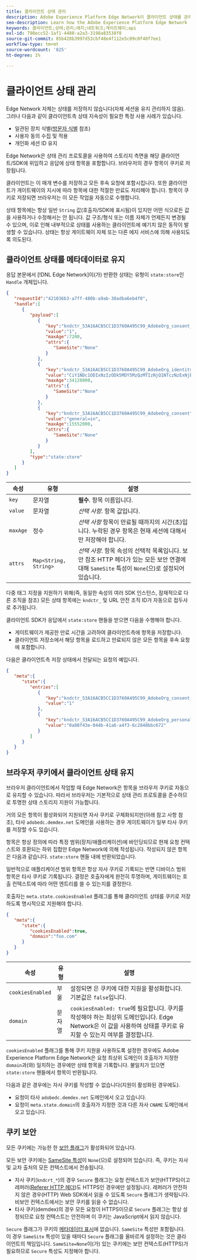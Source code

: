 ```yaml
---
title: 클라이언트 상태 관리
description: Adobe Experience Platform Edge Network이 클라이언트 상태를 관리하는 방법 알아보기
seo-description: Learn how the Adobe Experience Platform Edge Network  manages client state
keywords: 클라이언트;상태;관리;에지;네트워크;게이트웨이;api
exl-id: 798ecc52-1af1-4480-a2a3-3198a83538f8
source-git-commit: 85b428b3997d53cbf48e4f112e5c09c0f40f7ee1
workflow-type: tm+mt
source-wordcount: '825'
ht-degree: 1%

---
```


# 클라이언트 상태 관리

Edge Network 자체는 상태를 저장하지 않습니다(자체 세션을 유지 관리하지 않음). 그러나 다음과 같이 클라이언트측 상태 지속성이 필요한 특정 사용 사례가 있습니다.

* 일관된 장치 식별([방문자 식별](visitor-identification.md) 참조)
* 사용자 동의 수집 및 적용
* 개인화 세션 ID 유지

Edge Network은 상태 관리 프로토콜을 사용하여 스토리지 측면을 해당 클라이언트/SDK에 위임하고 응답에 상태 항목을 포함합니다. 브라우저의 경우 항목이 쿠키로 저장됩니다.

클라이언트는 이 매개 변수를 저장하고 모든 후속 요청에 포함시킵니다. 또한 클라이언트가 게이트웨이의 지시에 따라 항목에 대한 적절한 만료도 처리해야 합니다. 항목이 쿠키로 저장되면 브라우저는 이 모든 작업을 자동으로 수행합니다.

상태 항목에는 항상 일반 `String` 값(호출자/SDK에 표시됨)이 있지만 어떤 식으로든 값을 사용하거나 수정해서는 안 됩니다. 값 구조/형식 또는 이름 자체가 언제든지 변경될 수 있으며, 이로 인해 내부적으로 상태를 사용하는 클라이언트에 예기치 않은 동작이 발생할 수 있습니다. 상태는 항상 게이트웨이 자체 또는 다른 에지 서비스에 의해 사용되도록 의도된다.

## 클라이언트 상태를 메타데이터로 유지

응답 본문에서 [!DNL Edge Network]이(가) 반환한 상태는 유형이 `state:store`인 `Handle` 개체입니다.

```json
{
   "requestId":"421036b3-a7ff-480b-a9ab-30adba6eb4f0",
   "handle":[
      {
         "payload":[
            {
               "key":"kndctr_53A16ACB5CC1D3760A495C99_AdobeOrg_consent_check",
               "value":"1",
               "maxAge":7200,
               "attrs":{
                  "SameSite":"None"
               }
            },
            {
               "key":"kndctr_53A16ACB5CC1D3760A495C99_AdobeOrg_identity",
               "value":"CiY1NDc1ODIxNzIzODk5MDY5MzQzMTIzNjQ1NTczNzExNjE4OTA1MFINCLGOvszNLhABGAEgBKABsY6-zM0uqAGHz-z2y82cul3wAbGOvszNLg==",
               "maxAge":34128000,
               "attrs":{
                  "SameSite":"None"
               }
            },
            {
               "key":"kndctr_53A16ACB5CC1D3760A495C99_AdobeOrg_consent",
               "value":"general=in",
               "maxAge":15552000,
               "attrs":{
                  "SameSite":"None"
               }
            }
         ],
         "type":"state:store"
      }
   ]
}
```

| 속성 | 유형 | 설명 |
| --- | --- | --- |
| `key` | 문자열 | **필수**. 항목 이름입니다. |
| `value` | 문자열 | *선택 사항*. 항목 값입니다. |
| `maxAge` | 정수 | *선택 사항* 항목이 만료될 때까지의 시간(초)입니다. 누락된 경우 항목은 현재 세션에 대해서만 저장해야 합니다. |
| `attrs` | `Map<String, String>` | *선택 사항*. 항목 속성의 선택적 목록입니다. 보안 참조 HTTP 헤더가 있는 모든 보안 연결에 대해 `SameSite` 특성이 `None`(으)로 설정되어 있습니다. |


다중 태그 지정을 지원하기 위해(즉, 동일한 속성의 여러 SDK 인스턴스, 잠재적으로 다른 조직을 참조) 모든 상태 항목에는 `kndctr_` 및 URL 안전 조직 ID가 자동으로 접두사로 추가됩니다.

클라이언트 SDK가 응답에서 `state:store` 핸들을 받으면 다음을 수행해야 합니다.

* 게이트웨이가 제공한 만료 시간을 고려하여 클라이언트측에 항목을 저장합니다.
* 클라이언트 저장소에서 해당 항목을 로드하고 만료되지 않은 모든 항목을 후속 요청에 포함합니다.

다음은 클라이언트측 저장 상태에서 전달되는 요청의 예입니다.

```json
{
   "meta":{
      "state":{
         "entries":[
            {
               "key":"kndctr_53A16ACB5CC1D3760A495C99_AdobeOrg_consent_check",
               "value":"1"
            },
            {
               "key":"kndctr_53A16ACB5CC1D3760A495C99_AdobeOrg_personalization_sessionId",
               "value":"0a88f43e-044b-41a6-a4f3-6c2848bbc672"
            }
         ]
      }
   }
}
```

## 브라우저 쿠키에서 클라이언트 상태 유지

브라우저 클라이언트에서 작업할 때 Edge Network은 항목을 브라우저 쿠키로 자동으로 유지할 수 있습니다. 따라서 브라우저는 기본적으로 상태 관리 프로토콜을 준수하므로 투명한 상태 스토리지 지원이 가능합니다.

거의 모든 항목이 활성화되어 지원되면 자사 쿠키로 구체화되지만(아래 참고 사항 참조), 타사 `adobedc.demdex.net` 도메인을 사용하는 경우 게이트웨이가 일부 타사 쿠키를 저장할 수도 있습니다.

항목은 항상 정의에 따라 특정 범위(장치/애플리케이션)에 바인딩되므로 현재 요청 컨텍스트와 호환되는 하위 집합만 Edge Network에 의해 작성됩니다. 작성되지 않은 항목은 다음과 같습니다.
`state:store` 핸들 내에 반환되었습니다.

일반적으로 애플리케이션 범위 항목은 항상 자사 쿠키로 기록되는 반면 디바이스 범위 항목은 타사 쿠키로 기록됩니다. 결정은 호출자에게 완전히 투명하며, 게이트웨이는 호출 컨텍스트에 따라 어떤 엔트리를 쓸 수 있는지를 결정한다.

호출자는 `meta.state.cookiesEnabled` 플래그를 통해 클라이언트 상태를 쿠키로 저장하도록 명시적으로 지원해야 합니다.

```json
{
   "meta":{
      "state":{
         "cookiesEnabled":true,
         "domain":"foo.com"
      }
   }
}
```

| 속성 | 유형 | 설명 |
| --- | --- | --- |
| `cookiesEnabled` | 부울 | 설정되면 은 쿠키에 대한 지원을 활성화합니다. 기본값은 `false`입니다. |
| `domain` | 문자열 | `cookiesEnabled: true`에 필요합니다. 쿠키를 작성해야 하는 최상위 도메인입니다. Edge Network은 이 값을 사용하여 상태를 쿠키로 유지할 수 있는지 여부를 결정합니다. |

`cookiesEnabled` 플래그를 통해 쿠키 지원을 사용하도록 설정한 경우에도 Adobe Experience Platform Edge Network은 요청 최상위 도메인이 호출자가 지정한 `domain`과(와) 일치하는 경우에만 상태 항목을 기록합니다. 불일치가 있으면 `state:store` 핸들에서 항목이 반환됩니다.

다음과 같은 경우에는 자사 쿠키를 작성할 수 없습니다(지원이 활성화된 경우에도).

* 요청이 타사 `adobedc.demdex.net` 도메인에서 오고 있습니다.
* 요청이 `meta.state.domain`의 호출자가 지정한 것과 다른 자사 `CNAME` 도메인에서 오고 있습니다.

## 쿠키 보안

모든 쿠키에는 가능한 한 [보안 플래그](https://developer.mozilla.org/en-US/docs/Web/HTTP/Cookies#restrict_access_to_cookies)가 활성화되어 있습니다.

모든 보안 쿠키에는 [SameSite 특성](https://developer.mozilla.org/en-US/docs/Web/HTTP/Headers/Set-Cookie/SameSite)이 `None`(으)로 설정되어 있습니다. 즉, 쿠키는 자사 및 교차 출처의 모든 컨텍스트에서 전송됩니다.

* 자사 쿠키(`kndcrt_*`)의 경우 `Secure` 플래그는 요청 컨텍스트가 보안(HTTPS)이고 레퍼러([Referer HTTP 헤더](https://developer.mozilla.org/ko-KR/docs/Web/HTTP/Headers/Referer))도 HTTPS인 경우에만 설정됩니다. 레퍼러가 안전하지 않은 경우(HTTP) Web SDK에서 읽을 수 있도록 `Secure` 플래그가 생략됩니다. 비보안 컨텍스트에서는 보안 쿠키를 읽을 수 없습니다.
* 타사 쿠키(demdex)의 경우 모든 요청이 HTTPS이므로 `Secure` 플래그는 항상 설정되므로 요청 컨텍스트는 안전하며 이 쿠키는 JavaScript에서 읽지 않습니다.

`Secure` 플래그가 쿠키의 [메타데이터 표시](#state-as-metadata)에 없습니다. `SameSite` 특성만 포함됩니다. 이 경우 `SameSite` 특성이 있을 때마다 `Secure` 플래그를 올바르게 설정하는 것은 클라이언트의 책임입니다. `SameSite=None`이(가) 있는 쿠키에는 보안 컨텍스트(HTTPS)가 필요하므로 `Secure` 특성도 지정해야 합니다.
